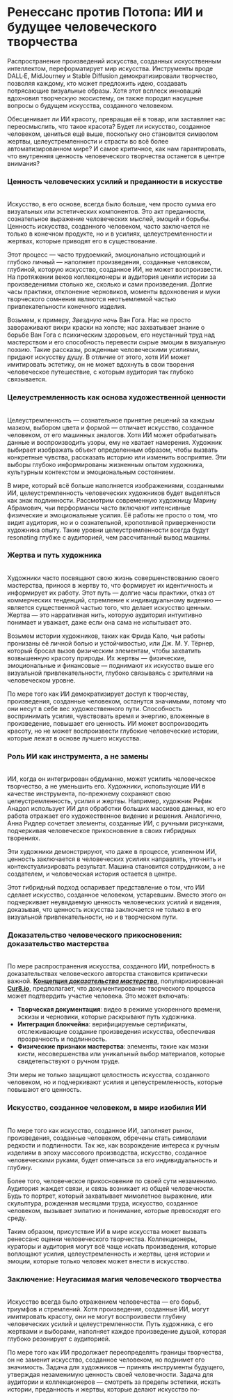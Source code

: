 # Ренессанс против Потопа: ИИ и будущее человеческого творчества

Распространение произведений искусства, созданных искусственным интеллектом, переформатирует мир искусства. Инструменты вроде DALL·E, MidJourney и Stable Diffusion демократизировали творчество, позволяя каждому, кто может предложить идею, создавать потрясающие визуальные образы. Хотя этот всплеск инноваций вдохновил творческую экосистему, он также породил насущные вопросы о будущем искусства, созданного человеком.&#x20;

Обесценивает ли ИИ красоту, превращая её в товар, или заставляет нас переосмыслить, что такое красота? Будет ли искусство, созданное человеком, цениться ещё выше, поскольку оно становится символом жертвы, целеустремленности и страсти во всё более автоматизированном мире? И самое критичное, как нам гарантировать, что внутренняя ценность человеческого творчества останется в центре внимания?

### Ценность человеческих усилий и преданности в искусстве <a href="#ember57" id="ember57"></a>

\
Искусство, в его основе, всегда было больше, чем просто сумма его визуальных или эстетических компонентов. Это акт преданности, сознательное выражение человеческих мыслей, эмоций и борьбы. Ценность искусства, созданного человеком, часто заключается не только в конечном продукте, но и в усилиях, целеустремленности и жертвах, которые приводят его в существование.

Этот процесс — часто трудоемкий, эмоционально истощающий и глубоко личный — наполняет произведения, созданные человеком, глубиной, которую искусство, созданное ИИ, не может воспроизвести. На протяжении веков коллекционеры и аудитория ценили истории за произведениями столько же, сколько и сами произведения. Долгие часы практики, отклонение черновиков, моменты вдохновения и муки творческого сомнения являются неотъемлемой частью привлекательности конечного изделия.

Возьмем, к примеру, _Звездную ночь_ Ван Гога. Нас не просто завораживают вихри краски на холсте; нас захватывает знание о борьбе Ван Гога с психическим здоровьем, его неустанный труд над мастерством и его способность перевести сырые эмоции в визуальную поэзию. Такие рассказы, рожденные человеческими усилиями, придают искусству душу. В отличие от этого, хотя ИИ может имитировать эстетику, он не может вдохнуть в свои творения человеческое путешествие, с которым аудитория так глубоко связывается.

### Целеустремленность как основа художественной ценности <a href="#ember62" id="ember62"></a>

\
Целеустремленность — сознательное принятие решений за каждым мазком, выбором цвета и формой — отличает искусство, созданное человеком, от его машинных аналогов. Хотя ИИ может обрабатывать данные и воспроизводить узоры, ему не хватает намерения. Художник выбирает изображать объект определенным образом, чтобы вызвать конкретные чувства, рассказать историю или изменить восприятие. Эти выборы глубоко информированы жизненным опытом художника, культурным контекстом и эмоциональным состоянием.

В мире, который всё больше наполняется изображениями, созданными ИИ, целеустремленность человеческих художников будет выделяться как знак подлинности. Рассмотрим современную художницу Марину Абрамович, чьи перформансы часто включают интенсивные физические и эмоциональные усилия. Её работы не просто о том, что видит аудитория, но и о сознательной, кропотливой приверженности художника опыту. Такие уровни целеустремленности всегда будут resonating глубже с аудиторией, чем рассчитанный вывод машины.

### Жертва и путь художника <a href="#ember66" id="ember66"></a>

\
Художники часто посвящают свою жизнь совершенствованию своего мастерства, принося в жертву то, что формирует их идентичность и информирует их работу. Этот путь — долгие часы практики, отказ от коммерческих тенденций, стремление к индивидуальному видению — является существенной частью того, что делает искусство ценным. Жертва — это нарративная нить, которую аудитория интуитивно понимает и уважает, даже если она сама не испытывает это.

Возьмем истории художников, таких как Фрида Кало, чьи работы пронизаны её личной болью и устойчивостью, или Дж. М. У. Тёрнер, который бросал вызов физическим элементам, чтобы захватить возвышенную красоту природы. Их жертвы — физические, эмоциональные и финансовые — поднимают их искусство выше его визуальной привлекательности, глубоко связываясь с зрителями на человеческом уровне.

По мере того как ИИ демократизирует доступ к творчеству, произведения, созданные человеком, останутся значимыми, потому что они несут в себе вес художественного пути. Способность воспринимать усилия, чувствовать время и энергию, вложенные в произведение, повышает его ценность. ИИ может воспроизводить красоту, но не может воспроизвести глубокие человеческие истории, которые лежат в основе лучшего искусства.

### Роль ИИ как инструмента, а не замены <a href="#ember71" id="ember71"></a>

\
ИИ, когда он интегрирован обдуманно, может усилить человеческое творчество, а не уменьшить его. Художники, использующие ИИ в качестве инструмента, по-прежнему сохраняют свою целеустремленность, усилия и жертвы. Например, художник Рефик Анадол использует ИИ для обработки больших массивов данных, но его работа отражает его художественное видение и решения. Аналогично, Анна Ридлер сочетает элементы, созданные ИИ, с ручными рисунками, подчеркивая человеческое прикосновение в своих гибридных творениях.

Эти художники демонстрируют, что даже в процессе, усиленном ИИ, ценность заключается в человеческих усилиях направлять, уточнять и контекстуализировать результат. Машина становится сотрудником, а не создателем, и человеческая история остается в центре.

Этот гибридный подход оспаривает представление о том, что ИИ сделает искусство, созданное человеком, устаревшим. Вместо этого он подчеркивает неувядаемую ценность человеческих усилий и видения, доказывая, что ценность искусства заключается не только в его визуальной привлекательности, но и в творческом пути.

### Доказательство человеческого прикосновения: доказательство мастерства <a href="#ember76" id="ember76"></a>

\
По мере распространения искусства, созданного ИИ, потребность в доказательствах человеческого авторства становится критически важной. [**Концепция&#x20;**_**доказательства мастерства**_](https://youtu.be/XdNgjotU0ac?si=D77lkc_hSwH6OcQa), популяризированная [**Cur8.io**](http://cur8.io/), предполагает, что документирование творческого процесса может подтвердить участие человека. Это может включать:

* **Творческая документация**: видео в режиме ускоренного времени, эскизы и черновики, которые раскрывают путь художника.
* **Интеграция блокчейна**: верифицируемые сертификаты, отслеживающие создание произведения искусства, обеспечивая прозрачность и подлинность.
* **Физические признаки мастерства**: элементы, такие как мазки кисти, несовершенства или уникальный выбор материалов, которые свидетельствуют о ручном труде.

Эти меры не только защищают целостность искусства, созданного человеком, но и подчеркивают усилия и целеустремленность, которые повышают его ценность.

### Искусство, созданное человеком, в мире изобилия ИИ <a href="#ember81" id="ember81"></a>

\
По мере того как искусство, созданное ИИ, заполняет рынок, произведения, созданные человеком, обречены стать символами редкости и подлинности. Так же, как возрождение интереса к ручным изделиям в эпоху массового производства, искусство, созданное человеческими руками, будет отмечаться за его индивидуальность и глубину.

Более того, человеческое прикосновение по своей сути незаменимо. Аудитория жаждет связи, и связь возникает из общей человечности. Будь то портрет, который захватывает мимолетное выражение, или скульптура, рожденная месяцами труда, искусство, созданное человеком, вызывает эмпатию и понимание, которые превосходят его среду.

Таким образом, присутствие ИИ в мире искусства может вызвать ренессанс оценки человеческого творчества. Коллекционеры, кураторы и аудитория могут всё чаще искать произведения, которые воплощают усилия, целеустремленность и жертвы, ценя истории и эмоции, которые только человек может внести в искусство.

### Заключение: Неугасимая магия человеческого творчества <a href="#ember86" id="ember86"></a>

\
Искусство всегда было отражением человечества — его борьб, триумфов и стремлений. Хотя произведения, созданные ИИ, могут имитировать красоту, они не могут воспроизвести глубину человеческих усилий и целеустремленности. Путь художника, с его жертвами и выборами, наполняет каждое произведение душой, которая глубоко резонирует с аудиторией.

По мере того как ИИ продолжает переопределять границы творчества, он не заменит искусство, созданное человеком, но поднимет его значимость. Задача для художников — принять инструменты будущего, утверждая незаменимую ценность своей человечности. Задача для аудитории и коллекционеров — смотреть за пределы эстетики, искать истории, преданность и жертвы, которые делают искусство по-